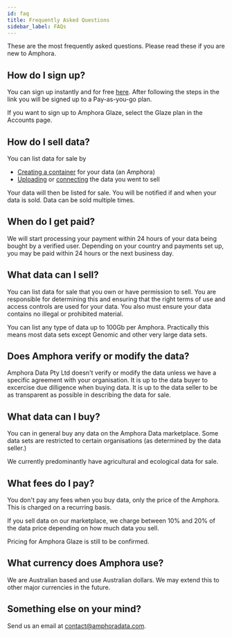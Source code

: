 ```yaml
---
id: faq
title: Frequently Asked Questions
sidebar_label: FAQs
---
```


These are the most frequently asked questions. Please read these if you are new to Amphora. 

## How do I sign up?

You can sign up instantly and for free [here](https://identity.amphoradata.com/Register). After following the steps in the link you will be signed up to a Pay-as-you-go plan.

If you want to sign up to Amphora Glaze, select the Glaze plan in the Accounts page.

## How do I sell data?

You can list data for sale by
* [Creating a container](/share_data/create-amphora.md) for your data (an Amphora)
* [Uploading](/share_data/add-file.md) or [connecting](/share_data/add-signal.md) the data you went to sell

Your data will then be listed for sale. You will be notified if and when your data is sold. Data can be sold multiple times.


## When do I get paid?

We will start processing your payment within 24 hours of your data being bought by a verified user. Depending on your country and payments set up, you may be paid within 24 hours or the next business day.

## What data can I sell?

You can list data for sale that you own or have permission to sell. You are responsible for determining this and ensuring that the right terms of use and access controls are used for your data. You also must ensure your data contains no illegal or prohibited material.

You can list any type of data up to 100Gb per Amphora. Practically this means most data sets except Genomic and other very large data sets.

## Does Amphora verify or modify the data?

Amphora Data Pty Ltd doesn't verify or modify the data unless we have a specific agreement with your organisation. It is up to the data buyer to excercise due dilligence when buying data. It is up to the data seller to be as transparent as possible in describing the data for sale.

## What data can I buy?

You can in general buy any data on the Amphora Data marketplace. Some data sets are restricted to certain organisations (as determined by the data seller.) 

We currently predominantly have agricultural and ecological data for sale.

## What fees do I pay?

You don't pay any fees when you buy data, only the price of the Amphora. This is charged on a recurring basis.

If you sell data on our marketplace, we charge between 10% and 20% of the data price depending on how much data you sell.

Pricing for Amphora Glaze is still to be confirmed.

## What currency does Amphora use?

We are Australian based and use Australian dollars. We may extend this to other major currencies in the future.

## Something else on your mind?

Send us an email at contact@amphoradata.com.